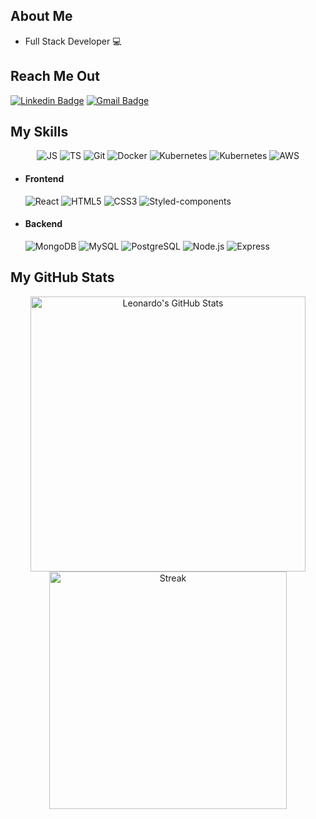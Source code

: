 ## About Me

- Full Stack Developer :computer:

## Reach Me Out

[![Linkedin Badge](https://img.shields.io/badge/-LinkedIn-blue?style=flat-square&logo=Linkedin&logoColor=white&link=https://www.linkedin.com/in/leonardorfonseca/)](https://www.linkedin.com/in/leonardorfonseca/)
[![Gmail Badge](https://img.shields.io/badge/-leonardorodriguesfonseca@gmail.com-EA4635?style=flat-square&logo=Gmail&logoColor=white&link=mailto:leonardorodriguesfonseca@gmail.com)](mailto:leonardorodriguesfonseca@gmail.com)

## My Skills

<p align="center">
  <img src="https://img.shields.io/badge/-JavaScript-090909?style=flat-square&logo=JavaScript&logoColor=F7DF1E" alt="JS" />
  <img src="https://img.shields.io/badge/-TypeScript-090909?style=flat-square&logo=TypeScript&logoColor=3178C6" alt="TS" />

  <img src="https://img.shields.io/badge/-Git-090909?style=flat-square&logo=Git&logoColor=F05032" alt="Git" />
  <img src="https://img.shields.io/badge/-Docker-090909?style=flat-square&logo=Docker&logoColor=2496ED" alt="Docker" />
  <img src="https://img.shields.io/badge/-Kubernetes-090909?style=flat-square&logo=Kubernetes&logoColor=2496ED" alt="Kubernetes" />
  <img src="https://img.shields.io/badge/-Apache%20Kafka-090909?style=flat-square&logo=Apache%20Kafka&logoColor=2496ED" alt="Kubernetes" />
  <img src="https://img.shields.io/badge/-AWS-090909?style=flat-square&logo=Amazon%20Aws&logoColor=FF9900" alt="AWS" />
</p>

- #### Frontend

  <p align="left">
    <img src="https://img.shields.io/badge/-React-090909?style=flat-square&logo=React&logoColor=61DAFB" alt="React" />
    <img src="https://img.shields.io/badge/-HTML5-090909?style=flat-square&logo=HTML5&logoColor=E34F26" alt="HTML5" />
    <img src="https://img.shields.io/badge/-CSS3-090909?style=flat-square&logo=CSS3&logoColor=1572B6" alt="CSS3" />
    <img src="https://img.shields.io/badge/-Styled Components-090909?style=flat-square&logo=styled-components" alt="Styled-components" />
  </p>

- #### Backend
  <p align="left">
    <img src="https://img.shields.io/badge/-MongoDB-090909?style=flat-square&logo=MongoDB&logoColor=47A248" alt="MongoDB" />
    <img src="https://img.shields.io/badge/-MySQL-090909?style=flat-square&logo=MySQL&logoColor=4479A1" alt="MySQL" />
    <img src="https://img.shields.io/badge/-PostgreSQL-090909?style=flat-square&logo=PostgreSQL&logoColor=336791" alt="PostgreSQL" />
    <img src="https://img.shields.io/badge/-Node.js-090909?style=flat-square&logo=Node.js&logoColor=339933" alt="Node.js" />
    <img src="https://img.shields.io/badge/-Express-090909?style=flat-square&logo=Express&logoColor=2496ED" alt="Express" />
  </p>

## My GitHub Stats

<p align="center">
  <img align="center" src="https://github-readme-stats.vercel.app/api?username=fonseca-leonardo&hide=stars&show_icons=true&theme=dracula&count_private=true&include_all_commits=true&border_color=663399&disable_animations=false&custom_title=Leonardo's GitHub Stats" alt="Leonardo's GitHub Stats" title="Leonardo's GitHub Stats" width="440px"  /></br>
  <img align="center" src="https://github-readme-streak-stats.herokuapp.com/?user=fonseca-leonardo&theme=dracula&border=663399" alt="Streak" title="Streak" width="380px" />
</p>

<!--
**fonseca-leonardo/fonseca-leonardo** is a ✨ _special_ ✨ repository because its `README.md` (this file) appears on your GitHub profile.

Here are some ideas to get you started:

- 🔭 I’m currently working on ...
- 🌱 I’m currently learning ...
- 👯 I’m looking to collaborate on ...
- 🤔 I’m looking for help with ...
- 💬 Ask me about ...
- 📫 How to reach me: ...
- 😄 Pronouns: ...
- ⚡ Fun fact: ...
-->
